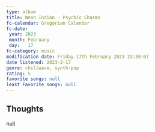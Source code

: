 ```yaml
---
type: album 
title: Neon Indian - Psychic Chasms 
fc-calendar: Gregorian Calendar
fc-date: 
 year: 2023
 month: February
 day:   17
fc-category: music
modification date: Friday 17th February 2023 23:59:07
date listened: 2023-2-17 
genre: chillwave, synth-pop 
rating: 5
favorite songs: null
least Favorite songs: null
---
```

## Thoughts

null